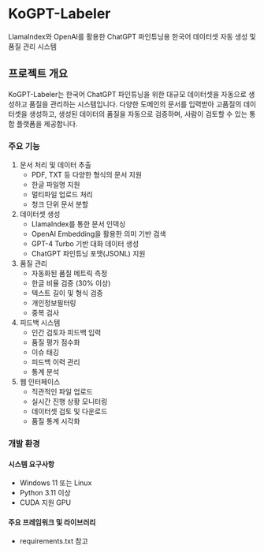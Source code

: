 # KoGPT-Labeler
LlamaIndex와 OpenAI를 활용한 ChatGPT 파인튜닝용 한국어 데이터셋 자동 생성 및 품질 관리 시스템

## 프로젝트 개요
KoGPT-Labeler는 한국어 ChatGPT 파인튜닝을 위한 대규모 데이터셋을 자동으로 생성하고 품질을 관리하는 시스템입니다. 다양한 도메인의 문서를 입력받아 고품질의 데이터셋을 생성하고, 생성된 데이터의 품질을 자동으로 검증하며, 사람이 검토할 수 있는 통합 플랫폼을 제공합니다.

### 주요 기능
1. 문서 처리 및 데이터 추출
   - PDF, TXT 등 다양한 형식의 문서 지원
   - 한글 파일명 지원
   - 멀티파일 업로드 처리
   - 청크 단위 문서 분할
2. 데이터셋 생성
   - LlamaIndex를 통한 문서 인덱싱
   - OpenAI Embedding을 활용한 의미 기반 검색
   - GPT-4 Turbo 기반 대화 데이터 생성
   - ChatGPT 파인튜닝 포맷(JSONL) 지원
3. 품질 관리
   - 자동화된 품질 메트릭 측정
   - 한글 비율 검증 (30% 이상)
   - 텍스트 길이 및 형식 검증
   - 개인정보필터링
   - 중복 검사
4. 피드백 시스템
   - 인간 검토자 피드백 입력
   - 품질 평가 점수화
   - 이슈 태깅
   - 피드백 이력 관리
   - 통계 분석
5. 웹 인터페이스
   - 직관적인 파일 업로드
   - 실시간 진행 상황 모니터링
   - 데이터셋 검토 및 다운로드
   - 품질 통계 시각화


### 개발 환경
#### 시스템 요구사항
   - Windows 11 또는 Linux
   - Python 3.11 이상
   - CUDA 지원 GPU

#### 주요 프레임워크 및 라이브러리
   - requirements.txt 참고